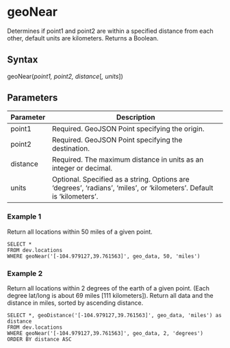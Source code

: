 # geoNear
Determines if point1 and point2 are within a specified distance from each other, default units are kilometers. Returns a Boolean.

## Syntax
geoNear(_point1, point2, distance_[_, units_])

## Parameters
| Parameter	 | Description                                                                                                           |
|------------|-----------------------------------------------------------------------------------------------------------------------|
| point1	    | Required. GeoJSON Point specifying the origin.                                                                        |
| point2	    | Required. GeoJSON Point specifying the destination.                                                                   |
| distance	  | Required. The maximum distance in units as an integer or decimal.                                                     |
| units	     | Optional. Specified as a string. Options are ‘degrees’, ‘radians’, ‘miles’, or ‘kilometers’. Default is ‘kilometers’. |

### Example 1
Return all locations within 50 miles of a given point.

```
SELECT *
FROM dev.locations
WHERE geoNear('[-104.979127,39.761563]', geo_data, 50, 'miles')
```

### Example 2
Return all locations within 2 degrees of the earth of a given point. (Each degree lat/long is about 69 miles [111 kilometers]). Return all data and the distance in miles, sorted by ascending distance.

```
SELECT *, geoDistance('[-104.979127,39.761563]', geo_data, 'miles') as distance
FROM dev.locations
WHERE geoNear('[-104.979127,39.761563]', geo_data, 2, 'degrees')
ORDER BY distance ASC
```